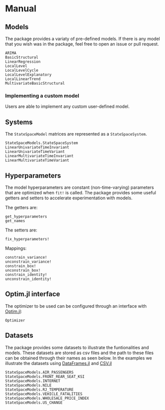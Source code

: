 # Manual

## Models

The package provides a variaty of pre-defined models. If there is any model that you wish was in the package, feel free to open an issue or pull request.

```@docs
ARIMA
BasicStructural
LinearRegression
LocalLevel
LocalLevelCycle
LocalLevelExplanatory
LocalLinearTrend
MultivariateBasicStructural
```

### Implementing a custom model

Users are able to implement any custom user-defined model.

## Systems

The `StateSpaceModel` matrices are represented as a `StateSpaceSystem`.

```@docs
StateSpaceModels.StateSpaceSystem
LinearUnivariateTimeInvariant
LinearUnivariateTimeVariant
LinearMultivariateTimeInvariant
LinearMultivariateTimeVariant
```

## Hyperparameters

The model hyperparameters are constant (non-time-varying) parameters that are optimized when `fit!` is called.
The package provides some useful getters and setters to accelerate experimentation with models.

The getters are:
```@docs
get_hyperparameters
get_names
```

The setters are:
```@docs
fix_hyperparameters!
```

Mappings:
```@docs
constrain_variance!
unconstrain_variance!
constrain_box!
unconstrain_box!
constrain_identity!
unconstrain_identity!
```

## Optim.jl interface

The optimizer to be used can be configured through an interface with [Optim.jl](https://github.com/JuliaNLSolvers/Optim.jl):

```@docs
Optimizer
```

## Datasets

The package provides some datasets to illustrate the funtionalities and models. 
These datasets are stored as csv files and the path to these files can be obtained through their names as seen below.
In the examples we illustrate the datasets using [DataFrames.jl](https://github.com/JuliaData/DataFrames.jl) and [CSV.jl](https://github.com/JuliaData/CSV.jl)

```@docs
StateSpaceModels.AIR_PASSENGERS
StateSpaceModels.FRONT_REAR_SEAT_KSI
StateSpaceModels.INTERNET
StateSpaceModels.NILE
StateSpaceModels.RJ_TEMPERATURE
StateSpaceModels.VEHICLE_FATALITIES
StateSpaceModels.WHOLESALE_PRICE_INDEX
StateSpaceModels.US_CHANGE
```

